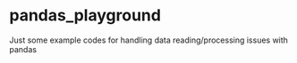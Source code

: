 # pandas_playground

Just some example codes for handling data reading/processing issues with pandas
